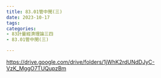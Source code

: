 ```yaml
---
title: 83.01管中閔(三)
date: 2023-10-17
tags: 
categories:
- 83計量經濟理論三四
- 83.01管中閔(三)

---
```

https://drive.google.com/drive/folders/1jWhK2rdUNdDJyC-VzK_MggO7TUQupzBm

